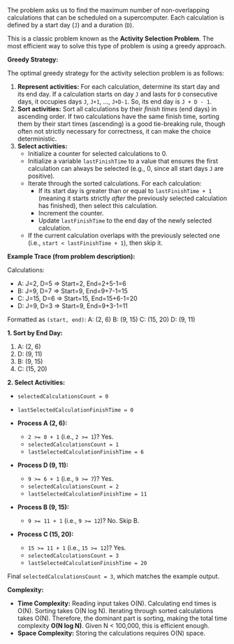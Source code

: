 The problem asks us to find the maximum number of non-overlapping calculations that can be scheduled on a supercomputer. Each calculation is defined by a start day (`J`) and a duration (`D`).

This is a classic problem known as the **Activity Selection Problem**. The most efficient way to solve this type of problem is using a greedy approach.

**Greedy Strategy:**

The optimal greedy strategy for the activity selection problem is as follows:

1.  **Represent activities:** For each calculation, determine its start day and its end day. If a calculation starts on day `J` and lasts for `D` consecutive days, it occupies days `J`, `J+1`, ..., `J+D-1`. So, its end day is `J + D - 1`.
2.  **Sort activities:** Sort all calculations by their *finish times* (end days) in ascending order. If two calculations have the same finish time, sorting them by their start times (ascending) is a good tie-breaking rule, though often not strictly necessary for correctness, it can make the choice deterministic.
3.  **Select activities:**
    *   Initialize a counter for selected calculations to 0.
    *   Initialize a variable `lastFinishTime` to a value that ensures the first calculation can always be selected (e.g., 0, since all start days `J` are positive).
    *   Iterate through the sorted calculations. For each calculation:
        *   If its start day is greater than or equal to `lastFinishTime + 1` (meaning it starts strictly *after* the previously selected calculation has finished), then select this calculation.
        *   Increment the counter.
        *   Update `lastFinishTime` to the end day of the newly selected calculation.
    *   If the current calculation overlaps with the previously selected one (i.e., `start < lastFinishTime + 1`), then skip it.

**Example Trace (from problem description):**

Calculations:
*   A: J=2, D=5 => Start=2, End=2+5-1=6
*   B: J=9, D=7 => Start=9, End=9+7-1=15
*   C: J=15, D=6 => Start=15, End=15+6-1=20
*   D: J=9, D=3 => Start=9, End=9+3-1=11

Formatted as `(start, end)`:
A: (2, 6)
B: (9, 15)
C: (15, 20)
D: (9, 11)

**1. Sort by End Day:**
1.  A: (2, 6)
2.  D: (9, 11)
3.  B: (9, 15)
4.  C: (15, 20)

**2. Select Activities:**
*   `selectedCalculationsCount = 0`
*   `lastSelectedCalculationFinishTime = 0`

*   **Process A (2, 6):**
    *   `2 >= 0 + 1` (i.e., `2 >= 1`)? Yes.
    *   `selectedCalculationsCount = 1`
    *   `lastSelectedCalculationFinishTime = 6`

*   **Process D (9, 11):**
    *   `9 >= 6 + 1` (i.e., `9 >= 7`)? Yes.
    *   `selectedCalculationsCount = 2`
    *   `lastSelectedCalculationFinishTime = 11`

*   **Process B (9, 15):**
    *   `9 >= 11 + 1` (i.e., `9 >= 12`)? No. Skip B.

*   **Process C (15, 20):**
    *   `15 >= 11 + 1` (i.e., `15 >= 12`)? Yes.
    *   `selectedCalculationsCount = 3`
    *   `lastSelectedCalculationFinishTime = 20`

Final `selectedCalculationsCount = 3`, which matches the example output.

**Complexity:**
*   **Time Complexity:** Reading input takes O(N). Calculating end times is O(N). Sorting takes O(N log N). Iterating through sorted calculations takes O(N). Therefore, the dominant part is sorting, making the total time complexity **O(N log N)**. Given N < 100,000, this is efficient enough.
*   **Space Complexity:** Storing the calculations requires O(N) space.